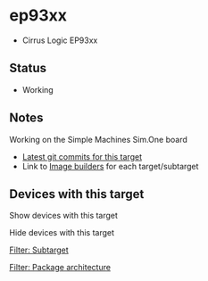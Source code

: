 # ep93xx

- Cirrus Logic EP93xx

## Status

- Working

## Notes

Working on the Simple Machines Sim.One board

- [Latest git commits for this target](https://git.lede-project.org/?p=source.git&a=search&h=HEAD&st=commit&s=ep93xx%3A "https://git.lede-project.org/?p=source.git&a=search&h=HEAD&st=commit&s=ep93xx:")
- Link to [Image builders](/docs/guide-user/additional-software/imagebuilder "docs:guide-user:additional-software:imagebuilder") for each target/subtarget

## Devices with this target

Show devices with this target

Hide devices with this target

[Filter: Subtarget](#folded_9c350cbe0bcbf3a37248990223375e86_1)

[Filter: Package architecture](#folded_9c350cbe0bcbf3a37248990223375e86_2)
